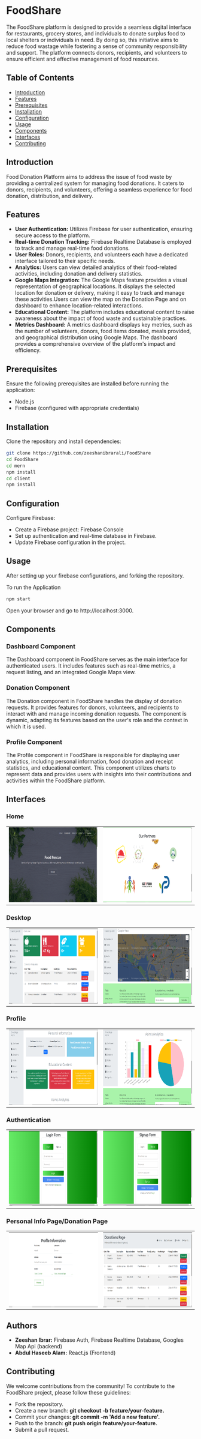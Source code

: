 # FoodShare

The FoodShare platform is designed to provide a seamless digital interface for restaurants, grocery stores, and individuals to donate surplus food to local shelters or individuals in need. By doing so, this initiative aims to reduce food wastage while fostering a sense of community responsibility and support. The platform connects donors, recipients, and volunteers to ensure efficient and effective management of food resources.

## Table of Contents

- [Introduction](#introduction)
- [Features](#features)
- [Prerequisites](#prerequisites)
- [Installation](#installation)
- [Configuration](#configuration)
- [Usage](#usage)
- [Components](#components)
- [Interfaces](#interfaces)
- [Contributing](#contributing)

## Introduction

Food Donation Platform aims to address the issue of food waste by providing a centralized system for managing food donations. It caters to donors, recipients, and volunteers, offering a seamless experience for food donation, distribution, and delivery.

## Features
- **User Authentication:** Utilizes Firebase for user authentication, ensuring secure access to the platform.
- **Real-time Donation Tracking:** Firebase Realtime Database is employed to track and manage real-time food donations.
- **User Roles:** Donors, recipients, and volunteers each have a dedicated interface tailored to their specific needs.
- **Analytics:** Users can view detailed analytics of their food-related activities, including donation and delivery statistics.
- **Google Maps Integration:** The Google Maps feature provides a visual representation of geographical locations. It displays the selected location for donation or delivery, making it easy to track and manage these activities.Users can view the map on the Donation Page and on dashboard to enhance location-related interactions.
- **Educational Content:** The platform includes educational content to raise awareness about the impact of food waste and sustainable practices.
- **Metrics Dashboard:** A metrics dashboard displays key metrics, such as the number of volunteers, donors, food items donated, meals provided, and geographical distribution using Google Maps. The dashboard provides a comprehensive overview of the platform's impact and efficiency.


## Prerequisites

Ensure the following prerequisites are installed before running the application:

- Node.js
- Firebase (configured with appropriate credentials)

## Installation

Clone the repository and install dependencies:

```bash
git clone https://github.com/zeeshanibrarali/FoodShare
cd FoodShare
cd mern
npm install
cd client
npm install
```

## Configuration
Configure Firebase:

- Create a Firebase project: Firebase Console
- Set up authentication and real-time database in Firebase.
- Update Firebase configuration in the project.

## Usage

After setting up your firebase configurations, and forking the repository.

To run the Application
```bash
npm start
```
Open your browser and go to http://localhost:3000.

## Components

### Dashboard Component
The Dashboard component in FoodShare serves as the main interface for authenticated users. It includes features such as real-time metrics, a request listing, and an integrated Google Maps view.

### Donation Component
The Donation component in FoodShare handles the display of donation requests. It provides features for donors, volunteers, and recipients to interact with and manage incoming donation requests. The component is dynamic, adapting its features based on the user's role and the context in which it is used.

### Profile Component
The Profile component in FoodShare is responsible for displaying user analytics, including personal information, food donation and receipt statistics, and educational content. This component utilizes charts to represent data and provides users with insights into their contributions and activities within the FoodShare platform.

## Interfaces

### Home
<table>
 <tr> 
    <td><img src="./ScreenShots/home.PNG" alt="Image 1" width="300" height="200"></td>
    <td><img src="./ScreenShots/home3.PNG" alt="Image 2" width="300" height="200"></td>
  </tr>
</table>

### Desktop 

<table>
 <tr> 
    <td><img src="./ScreenShots/desktop.PNG" alt="Image 1" width="300" height="200"></td>
    <td><img src="./ScreenShots/desktop2.PNG" alt="Image 2" width="300" height="200"></td>
  </tr>
</table>

### Profile

<table>
 <tr> 
    <td><img src="./ScreenShots/profile.PNG" alt="Image 1" width="250" height="200"></td>
    <td><img src="./ScreenShots/profile2.PNG" alt="Image 2" width="250" height="200"></td>
  </tr>
</table>

### Authentication

<table>
 <tr> 
    <td><img src="./ScreenShots/login.PNG" alt="Image 1" width="300" height="200"></td>
    <td><img src="./ScreenShots/register.PNG" alt="Image 2" width="300" height="200"></td>
  </tr>
</table>

### Personal Info Page/Donation Page

<table>
 <tr> 
    <td><img src="./ScreenShots/personalinfo.PNG" alt="Image 1" width="300" height="200"></td>
    <td><img src="./ScreenShots/donation.PNG" alt="Image 2" width="300" height="200"></td>
  </tr>
</table>

## Authors

- **Zeeshan Ibrar:** Firebase Auth, Firebase Realtime Database, Googles Map Api (backend)
- **Abdul Haseeb Alam:** React.js (Frontend)

## Contributing
We welcome contributions from the community! To contribute to the FoodShare project, please follow these guidelines:

- Fork the repository.
- Create a new branch: **git checkout -b feature/your-feature.**
- Commit your changes: **git commit -m 'Add a new feature'.**
- Push to the branch: **git push origin feature/your-feature.**
- Submit a pull request.



